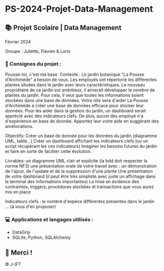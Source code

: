 # PS-2024-Projet-Data-Management

## 📚 Projet Scolaire | Data Management

Février 2024

Groupe : Juliette, Flavien & Loris

### 📌 Consignes du projet : 

Pousse-toi, c'est ma base
﻿
Contexte : Le jardin botanique "La Pousse d'Archimède" a besoin de vous. Les employés ont répertorié les différentes plantes situées dans le jardin avec leurs caractéristiques. Le nouveau propriétaire de ce jardin est ambitieux; il aimerait développer le nombre de plantes du jardin. Pour cela, il veut que toutes les informations soient stockées dans une base de données. Votre rôle sera d'aider La Pousse d'Archimède a créer une base de données efficace pour stocker leur données. Pour les aider dans la gestion du jardin, un dashboard serait apprécié avec des indicateurs clefs. De plus, aucun des employé n'a d'expérience en base de donnée. Apportez leur votre aide en suggérant des améliorations.

Objectifs:
Créer un base de donnée pour les données du jardin (diagramme UML, table...)
Créer un dashboard affichant les indicateurs clefs (ou un script récupérant les ces indicateurs)
Imaginer les besoins futures du jardin et faire en sorte de faciliter cette évolution.

Livrables:
un diagramme UML clair et explicite (la bdd doit respecter la norme NF3)
une présentation orale de votre travail avec :
un démonstration de l'ajout, de l'update et de la suppression d'une plante
Une présentation de votre dashboard (il peut être très simpliste avec juste un affichage dans le terminal des informations importantes)
La mise en évidence des contraintes, triggers, procédures stockées et transactions que vous aurez mis en place

Indicateurs clefs :
le nombre d'espèce différentes présentes dans le jardin
...
(à vous d'en proposer)

### 💻 Applications et langages utilisés :

+ DataGrip
+ SQLite, Python, SQLAlchemy



## 🌸 Merci !
© J-IFT
